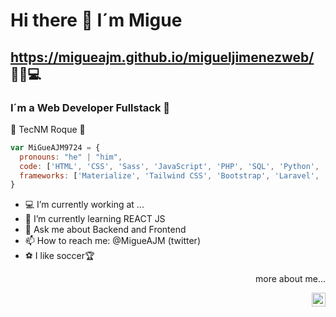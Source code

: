 # Hi there 👋 I´m Migue 
## https://migueajm.github.io/migueljimenezweb/ 🚀🔥💻
### I´m a Web Developer Fullstack 🚀

🐐 TecNM Roque 🐐

```javascript
var MiGueAJM9724 = {
  pronouns: "he" | "him",
  code: ['HTML', 'CSS', 'Sass', 'JavaScript', 'PHP', 'SQL', 'Python', 'Kotlin', 'Swift'],
  frameworks: ['Materialize', 'Tailwind CSS', 'Bootstrap', 'Laravel', 'Tailwind', 'Symfony', 'Flutter']
}
```
- 💻 I’m currently working at ...
- 🌱 I’m currently learning REACT JS
- 💬 Ask me about Backend and Frontend
- 📫 How to reach me: @MigueAJM  (twitter)
- ⚽️ I like soccer🏆 

 
<div>
  <p align="right">more about me...</p>
  <a href="https://twitter.com/MigueAJM">
    <img align="right" alt="MiGueAJM9724 | Twitter<" width="22px" src="https://cdn.jsdelivr.net/npm/simple-icons@v3/icons/twitter.svg" />
  </a>
</div>

